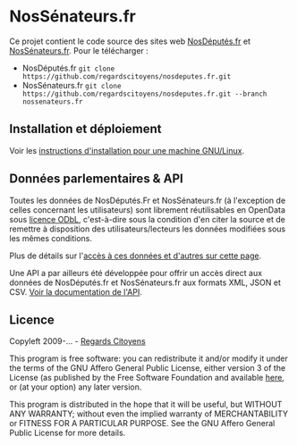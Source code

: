 # NosSénateurs.fr

Ce projet contient le code source des sites web [NosDéputés.fr](http://www.nosdeputes.fr) et [NosSénateurs.fr](https://www.nossenateurs.fr). Pour le télécharger :

 * NosDéputés.fr ``git clone https://github.com/regardscitoyens/nosdeputes.fr.git``
 * NosSénateurs.fr ``git clone https://github.com/regardscitoyens/nosdeputes.fr.git --branch nossenateurs.fr``

## Installation et déploiement

Voir les [instructions d'installation pour une machine GNU/Linux](doc/install.md).

## Données parlementaires & API

Toutes les données de NosDéputés.Fr et NosSénateurs.fr (à l'exception de celles concernant les utilisateurs) sont librement réutilisables en OpenData sous [licence ODbL](http://www.vvlibri.org/fr/licence/odbl/10/fr/legalcode), c'est-à-dire sous la condition d'en citer la source et de remettre à disposition des utilisateurs/lecteurs les données modifiées sous les mêmes conditions.

Plus de détails sur l'[accès à ces données et d'autres sur cette page](doc/opendata.md).

Une API a par ailleurs été développée pour offrir un accès direct aux données de NosDéputés.fr et NosSénateurs.fr aux formats XML, JSON et CSV. [Voir la documentation de l'API](doc/api.md).

## Licence

Copyleft 2009-... - [Regards Citoyens](https://RegardsCitoyens.org)

This program is free software: you can redistribute it and/or modify it under the terms of the GNU Affero General Public License, either version 3 of the License (as published by the Free Software Foundation and available [here](LICENSE), or (at your option) any later version.

This program is distributed in the hope that it will be useful, but WITHOUT ANY WARRANTY; without even the implied warranty of MERCHANTABILITY or FITNESS FOR A PARTICULAR PURPOSE. See the GNU Affero General Public License for more details.
